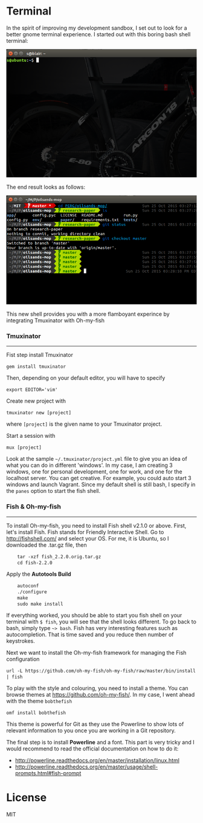 # Terminal

In the spirit of improving my development sandbox, I set out to look for a better gnome terminal experience. I started out with this boring bash shell terminal:

![Old Terminal](/images/terminal_old.png)

The end result looks as follows: 

![New Terminal](/images/terminal_new.png)

This new shell provides you with a more flamboyant experince by integrating Tmuxinator with Oh-my-fish

### Tmuxinator
---

Fist step install Tmuxinator

	gem install tmuxinator

Then, depending on your default editor, you will have to specify

	export EDITOR='vim'


Create new project with 

	tmuxinator new [project]

where `[project]` is the given name to your Tmuxinator project. 


Start a session with 

	mux [project]

Look at the sample `~/.tmuxinator/project.yml` file to give you an idea of what you can do in different 'windows'. In my case, I am creating 3 windows, one for personal development, one for work, and one for the localhost server. You can get creative. For example, you could auto start 3 windows and launch Vagrant. Since my default shell is still bash, I specify in the `panes` option to start the fish shell. 

### Fish & Oh-my-fish
---

To install Oh-my-fish, you need to install Fish shell v2.1.0 or above. First, let's install Fish. Fish stands for Friendly Interactive Shell. Go to http://fishshell.com/ and select your OS. For me, it is Ubuntu, so I downloaded the .tar.gz file, then 

```
	tar -xzf fish_2.2.0.orig.tar.gz
	cd fish-2.2.0
```
Apply the **Autotools Build**

```
	autoconf
	./configure
	make
	sudo make install
```

If everything worked, you should be able to start you fish shell on your terminal with `$ fish`, you will see that the shell looks different. To go back to bash, simply type `~> bash`. Fish has very interesting features such as autocompletion. That is time saved and you reduce then number of keystrokes.  

Next we want to install the Oh-my-fish framework for managing the Fish configuration 

	url -L https://github.com/oh-my-fish/oh-my-fish/raw/master/bin/install | fish

To play with the style and colouring, you need to install a theme. You can browse themes at https://github.com/oh-my-fish/. In my case, I went ahead with the theme `bobthefish`

	omf install bobthefish

This theme is powerful for Git as they use the Powerline to show lots of relevant information to you once you are working in a Git repository.

The final step is to install **Powerline** and a font. This part is very tricky and I would recommend to read the official documentation on how to do it:

* http://powerline.readthedocs.org/en/master/installation/linux.html
* http://powerline.readthedocs.org/en/master/usage/shell-prompts.html#fish-prompt

# License

MIT